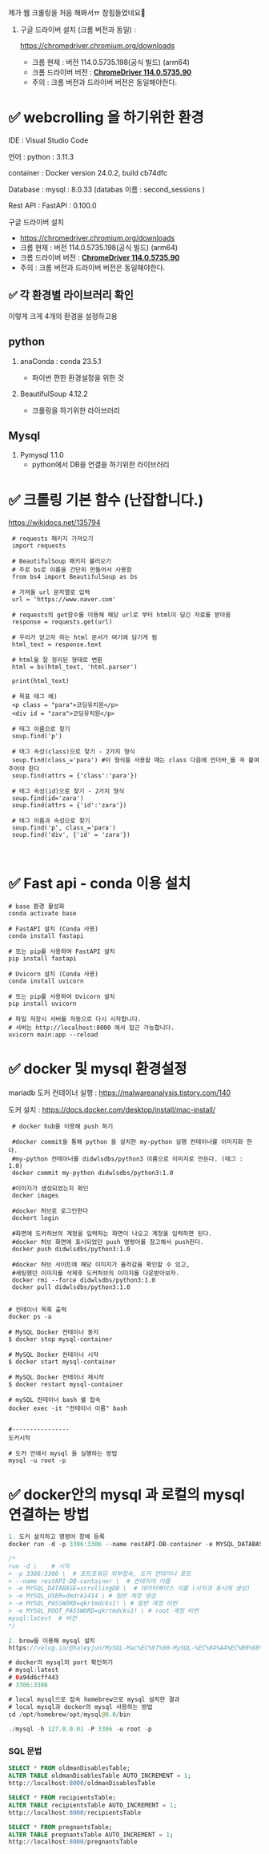 제가 웹 크롤링을 처음 해봐서ㅠ 참힘들었네요🤣



1. 구글 드라이버 설치 (크롬 버전과 동일) : 

   https://chromedriver.chromium.org/downloads

   - 크롬 현제 : 버전 114.0.5735.198(공식 빌드) (arm64)
   - 크롬 드라이버 버전 : **[ChromeDriver 114.0.5735.90](https://chromedriver.storage.googleapis.com/index.html?path=114.0.5735.90/)**
   - 주의 : 크롬 버전과 드라이버 버전은 동일해야한다.



# ✅ webcrolling 을 하기위한 환경 

IDE : Visual Studio Code

언어 : python : 3.11.3

container : Docker version 24.0.2, build cb74dfc

Database : mysql : 8.0.33 (databas 이름 : second_sessions )

Rest API : FastAPI : 0.100.0

구글 드라이버 설치

- https://chromedriver.chromium.org/downloads
- 크롬 현제 : 버전 114.0.5735.198(공식 빌드) (arm64)
- 크롬 드라이버 버전 : **[ChromeDriver 114.0.5735.90](https://chromedriver.storage.googleapis.com/index.html?path=114.0.5735.90/)**
- 주의 : 크롬 버전과 드라이버 버전은 동일해야한다.

## ✅ 각 환경별 라이브러리 확인

이렇게 크게 4개의 환경을 설정하고용

## python

1. anaConda : conda 23.5.1
   - 파이썬 편한 환경설정을 위한 것

2. BeautifulSoup 4.12.2 
   - 크롤링을 하기위한 라이브러리

## Mysql

1. Pymysql 1.1.0 
   - python에서 DB을 연결을 하기위한 라이브러리



# ✅ 크롤링 기본 함수 (난잡합니다.)

https://wikidocs.net/135794

```
 # requests 패키지 가져오기
 import requests
 
 # BeautifulSoup 패키지 불러오기
 # 주로 bs로 이름을 간단히 만들어서 사용함
 from bs4 import BeautifulSoup as bs
 
 # 가져올 url 문자열로 입력
 url = 'https://www.naver.com'
 
 # requests의 get함수를 이용해 해당 url로 부터 html이 담긴 자료를 받아옴
 response = requests.get(url)
 
 # 우리가 얻고자 하는 html 문서가 여기에 담기게 됨
 html_text = response.text
 
 # html을 잘 정리된 형태로 변환
 html = bs(html_text, 'html.parser')
 
 print(html_text)
```

```
 # 목표 태그 예)
 <p class = "para">코딩유치원</p>
 <div id = "zara">코딩유치원</p>
 
 # 태그 이름으로 찾기
 soup.find('p')
 
 # 태그 속성(class)으로 찾기 - 2가지 형식
 soup.find(class_='para') #이 형식을 사용할 때는 class 다음에 언더바_를 꼭 붙여주어야 한다
 soup.find(attrs = {'class':'para'})
 
 # 태그 속성(id)으로 찾기 - 2가지 형식
 soup.find(id='zara')
 soup.find(attrs = {'id':'zara'})
 
 # 태그 이름과 속성으로 찾기
 soup.find('p', class_='para')
 soup.find('div', {'id' = 'zara'})
 
 
```

# ✅ Fast api - conda 이용 설치

```
# base 환경 활성화
conda activate base

# FastAPI 설치 (Conda 사용)
conda install fastapi

# 또는 pip를 사용하여 FastAPI 설치
pip install fastapi

# Uvicorn 설치 (Conda 사용)
conda install uvicorn

# 또는 pip를 사용하여 Uvicorn 설치
pip install uvicorn

# 파일 저장시 서버를 자동으로 다시 시작합니다.
# 서버는 http://localhost:8000 에서 접근 가능합니다.
uvicorn main:app --reload

```



# ✅ docker 및 mysql 환경설정

mariadb 도커 컨테이너 실행 : https://malwareanalysis.tistory.com/140

도커 설치 : https://docs.docker.com/desktop/install/mac-install/

```
 # docker hub을 이용해 push 하기

 #docker commit을 통해 python 을 설치한 my-python 실행 컨테이너를 이미지화 한다.
 #my-python 컨테이너를 didwlsdbs/python3 이름으로 이미지로 만든다. (태그 : 1.0)
 docker commit my-python didwlsdbs/python3:1.0
 
 #이미지가 생성되었는지 확인
 docker images
 
 #docker 허브로 로그인한다
 dockert login
 
 #화면에 도커허브의 계정을 입력하는 화면이 나오고 계정을 입력하면 된다.
 #docker 허브 화면에 표시되었던 push 명령어를 참고해서 push한다.
 docker push didwlsdbs/python3:1.0
 
 #docker 허브 사이트에 해당 이미지가 올라감을 확인할 수 있고,
 #세팅했던 이미지를 삭제후 도커허브의 이미지를 다운받아보자.
 docker rmi --force didwlsdbs/python3:1.0
 docker pull didwlsdbs/python3:1.0


# 컨테이너 목록 출력
docker ps -a 

# MySQL Docker 컨테이너 중지
$ docker stop mysql-container

# MySQL Docker 컨테이너 시작
$ docker start mysql-container

# MySQL Docker 컨테이너 재시작
$ docker restart mysql-container

# mySQL 컨테이너 bash 쉘 접속
docker exec -it "컨테이너 이름" bash


#----------------
도커시작

# 도커 안에서 mysql 을 실행하는 방법
mysql -u root -p
```

# ✅ docker안의 mysql 과 로컬의 mysql 연결하는 방법

```java
1. 도커 설치하고 명령어 창에 등록
docker run -d -p 3306:3306 --name restAPI-DB-container -e MYSQL_DATABASE=scrollingDB -e MYSQL_USER=dmdrk1414 -e MYSQL_PASSWORD=qkrtmdcks1! -e MYSQL_ROOT_PASSWORD=qkrtmdcks1! mysql:latest

/*
run -d \    # 시작
> -p 3306:3306 \  # 포트포워딩 외부접속, 도커 컨테이너 포트
> --name restAPI-DB-container \  # 컨테이어 이름
> -e MYSQL_DATABASE=scrollingDB \  # 데이터베이스 이름 (시작과 동시에 생성)
> -e MYSQL_USER=dmdrk1414 \ # 일반 계정 생성
> -e MYSQL_PASSWORD=qkrtmdcks1! \ # 일반 계정 비번
> -e MYSQL_ROOT_PASSWORD=qkrtmdcks1! \ # root 계정 비번
mysql:latest  # 버전
*/
  
2. brew을 이용해 mysql 설치 
https://velog.io/@haleyjun/MySQL-Mac%EC%97%90-MySQL-%EC%84%A4%EC%B9%98%ED%95%98%EA%B8%B0-M1%EC%B9%A9

# docker의 mysql의 port 확인하기
# mysql:latest
# 0a94d6cff443
# 3306:3306

# local mysql으로 접속 homebrew으로 mysql 설치한 결과
# local mysql과 docker의 mysql 사용하는 방법
cd /opt/homebrew/opt/mysql@8.0/bin 
  
./mysql -h 127.0.0.01 -P 3306 -u root -p
```



### SQL 문법

```sql
SELECT * FROM oldmanDisablesTable;
ALTER TABLE oldmanDisablesTable AUTO_INCREMENT = 1;
http://localhost:8000/oldmanDisablesTable

SELECT * FROM recipientsTable;
ALTER TABLE recipientsTable AUTO_INCREMENT = 1;
http://localhost:8000/recipientsTable

SELECT * FROM pregnantsTable;
ALTER TABLE pregnantsTable AUTO_INCREMENT = 1;
http://localhost:8000/pregnantsTable
```



